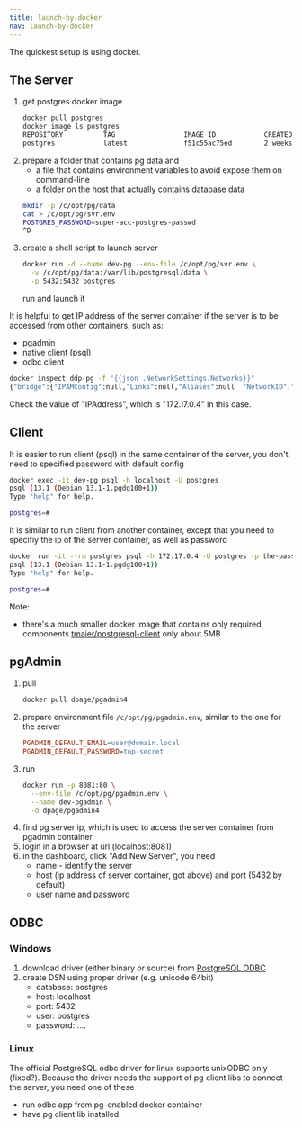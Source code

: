 ```yaml
---
title: launch-by-docker
nav: launch-by-docker
---
```


The quickest setup is using docker.

## The Server

1. get postgres docker image
    ```bash
    docker pull postgres
    docker image ls postgres
    REPOSITORY          TAG                 IMAGE ID            CREATED             SIZE
    postgres            latest              f51c55ac75ed        2 weeks ago         314MB
    ```
1. prepare a folder that contains pg data and 
   * a file that contains environment variables to avoid expose them on command-line
   * a folder on the host that actually contains database data
   ```bash
   mkdir -p /c/opt/pg/data
   cat > /c/opt/pg/svr.env
   POSTGRES_PASSWORD=super-acc-postgres-passwd
   ^D
   ```
1. create a shell script to launch server
    ```bash
    docker run -d --name dev-pg --env-file /c/opt/pg/svr.env \
      -v /c/opt/pg/data:/var/lib/postgresql/data \
      -p 5432:5432 postgres
    ```
   run and launch it

It is helpful to get IP address of the server container if the server is to be accessed
from other containers, such as:

* pgadmin
* native client (psql)
* odbc client

```bash
docker inspect ddp-pg -f "{{json .NetworkSettings.Networks}}"
{"bridge":{"IPAMConfig":null,"Links":null,"Aliases":null  "NetworkID":"4ec6bb0af06759be61eeb19648e6695e62fbf6beb5fb627e6847d4412c4f0772"  "EndpointID":"fde48fae83f6f30a3d760c203d06e53bf42b64ea1e0fa36f7b49f4219b7ab3b0","Gateway":"172.17.0  1","IPAddress":"172.17.0.4","IPPrefixLen":16,"IPv6Gateway":"","GlobalIPv6Address":""  "GlobalIPv6PrefixLen":0,"MacAddress":"02:42:ac:11:00:04","DriverOpts":null}}
```
Check the value of "IPAddress", which is "172.17.0.4" in this case.


## Client

It is easier to run client (psql) in the same container of the server,
you don't need to specified password with default config 

```bash
docker exec -it dev-pg psql -h localhost -U postgres
psql (13.1 (Debian 13.1-1.pgdg100+1))
Type "help" for help.

postgres=#
```

It is similar to run client from another container, except that you need to specifiy
the ip of the server container, as well as password

```bash
docker run -it --rm postgres psql -h 172.17.0.4 -U postgres -p the-passwd
psql (13.1 (Debian 13.1-1.pgdg100+1))
Type "help" for help.

postgres=#
```

Note:
* there's a much smaller docker image that contains only required components [tmaier/postgresql-client](https://hub.docker.com/r/tmaier/postgresql-client/tags?page=1&ordering=last_updated) only about 5MB


## pgAdmin

1. pull
   ```bash
   docker pull dpage/pgadmin4
   ```
1. prepare environment file ``/c/opt/pg/pgadmin.env``, similar to the one for the server
   ```ini
   PGADMIN_DEFAULT_EMAIL=user@domain.local
   PGADMIN_DEFAULT_PASSWORD=top-secret
   ```
1. run
   ```bash
   docker run -p 8081:80 \
     --env-file /c/opt/pg/pgadmin.env \
     --name dev-pgadmin \
     -d dpage/pgadmin4
1. find pg server ip, which is used to access the server container from pgadmin container
1. login in a browser at url (localhost:8081)
1. in the dashboard, click "Add New Server", you need
   * name - identify the server
   * host (ip address of server container, got above) and port (5432 by default)
   * user name and password

## ODBC

### Windows
1. download driver (either binary or source) from [PostgreSQL ODBC](https://www.postgresql.org/ftp/odbc/versions/)
1. create DSN using proper driver (e.g. unicode 64bit)
   * database: postgres
   * host: localhost
   * port: 5432
   * user: postgres
   * password: ....

### Linux

The official PostgreSQL odbc driver for linux supports unixODBC only (fixed?).
Because the driver needs the support of pg client libs to connect the server, you need one of these
* run odbc app from pg-enabled docker container
* have pg client lib installed 